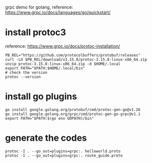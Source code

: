 grpc demo for golang, reference: https://www.grpc.io/docs/languages/go/quickstart/

# install protoc3

reference: https://www.grpc.io/docs/protoc-installation/

```shell
PB_REL="https://github.com/protocolbuffers/protobuf/releases"
curl -LO $PB_REL/download/v3.15.8/protoc-3.15.8-linux-x86_64.zip
unzip protoc-3.15.8-linux-x86_64.zip -d $HOME/.local
export PATH="$PATH:$HOME/.local/bin"
# check the version
protoc --version
```

# install go plugins

```shell
go install google.golang.org/protobuf/cmd/protoc-gen-go@v1.26
go install google.golang.org/grpc/cmd/protoc-gen-go-grpc@v1.1
export PATH="$PATH:$(go env GOPATH)/bin"
```

# generate the codes

```shell
protoc -I . --go_out=plugins=grpc:. helloworld.proto
protoc -I . --go_out=plugins=grpc:. route_guide.proto
```

